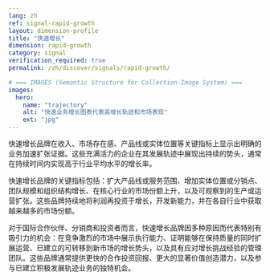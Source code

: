 ```yaml
---
lang: zh
ref: signal-rapid-growth
layout: dimension-profile
title: "快速增长"
dimension: rapid-growth
category: signal
verification_required: true
permalink: /zh/discover/signals/rapid-growth/

# === IMAGES (Semantic Structure for Collection-Image System) ===
images:
  hero:
    name: "trajectory"
    alt: "快速业务增长图表代表高增长轨迹和市场表现"
    ext: "jpg"
---
```


快速增长品牌在收入、市场存在感、产品线或实体位置等关键指标上显示出明确的业务加速扩张证据。这些充满活力的企业在其发展轨迹中展现出持续的势头，通常在持续时间内实现高于行业平均水平的增长率。

快速增长品牌的关键指标包括：扩大产品线或服务范围、增加实体位置或分销点、团队规模和组织结构增长、在核心行业的市场份额上升，以及可观察到的生产或运营扩张。这些品牌持续地将利润再投资于增长，开发新能力，并在各自行业中获取越来越多的市场份额。

对于国际合作伙伴、分销商和投资者而言，快速增长品牌因多种原因而代表特别有吸引力的机会：在竞争激烈的市场中展示执行能力、证明能够在保持质量的同时扩展运营、已建立的可转移到新市场的增长势头，以及具有应对增长挑战经验的管理团队。这些品牌通常提供更快的合作投资回报、更大的显著价值创造潜力，以及参与已建立积极发展轨迹业务的独特机会。
